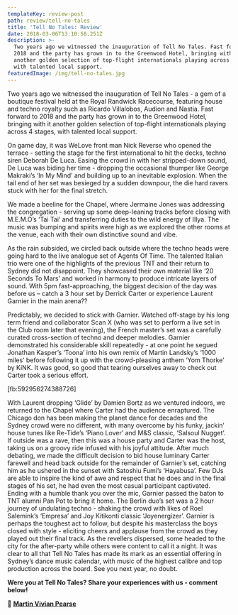 ```yaml
---
templateKey: review-post
path: review/tell-no-tales
title: 'Tell No Tales: Review'
date: 2018-03-06T13:10:58.251Z
description: >-
  Two years ago we witnessed the inauguration of Tell No Tales. Fast forward to
  2018 and the party has grown in to the Greenwood Hotel, bringing with it
  another golden selection of top-flight internationals playing across 4 stages,
  with talented local support.
featuredImage: /img/tell-no-tales.jpg
---
```

Two years ago we witnessed the inauguration of Tell No Tales - a gem of a boutique festival held at the Royal Randwick Racecourse, featuring house and techno royalty such as Ricardo Villalobos, Audion and Nastia. Fast forward to 2018 and the party has grown in to the Greenwood Hotel, bringing with it another golden selection of top-flight internationals playing across 4 stages, with talented local support.

On game day, it was WeLove front man Nick Reverse who opened the terrace - setting the stage for the first international to hit the decks, techno siren Deborah De Luca. Easing the crowd in with her stripped-down sound, De Luca was biding her time - dropping the occasional thumper like George Makraki’s ‘In My Mind’ and building up to an inevitable explosion. When the tail end of her set was besieged by a sudden downpour, the die hard ravers stuck with her for the final stretch. 

We made a beeline for the Chapel, where Jermaine Jones was addressing the congregation - serving up some deep-leaning tracks before closing with M.E.M.O’s ‘Tai Tai’ and transferring duties to the wild energy of Illya. The music was bumping and spirits were high as we explored the other rooms at the venue, each with their own distinctive sound and vibe.

As the rain subsided, we circled back outside where the techno heads were going hard to the live analogue set of  Agents Of Time. The talented Italian trio were one of the highlights of the previous TNT and their return to Sydney did not disappoint. They  showcased their own material like ‘20 Seconds To Mars’ and worked in harmony to produce intricate layers of sound. With 5pm fast-approaching, the biggest decision of the day was before us – catch a 3 hour set by Derrick Carter or experience Laurent Garnier in the main arena??

Predictably, we decided to stick with Garnier. Watched off-stage by his long term friend and collaborator Scan X (who was set to perform a live set in the Club room later that evening), the French master’s set was a carefully curated cross-section of techno and deeper melodies. Garnier demonstrated his considerable skill repeatedly - at one point he segued Jonathan Kasper’s ‘Toona’ into his own remix of Martin Landsky’s ‘1000 miles’ before following it up with the crowd-pleasing anthem ‘Yom Thorke’ by KiNK. It was good, so good that tearing ourselves away to check out Carter took a serious effort.



[fb:592956274388726]


With Laurent dropping ‘Glide’ by Damien Bortz as we ventured indoors, we returned to the Chapel where Carter had the audience enraptured. The Chicago don has been making the planet dance for decades and the Sydney crowd were no different, with many overcome by his funky, jackin’ house tunes like Re-Tide’s ‘Piano Lover’ and M&S classic, ‘Salsoul Nugget’. If outside was a rave, then this was a house party and Carter was the host, taking us on a groovy ride infused with his joyful attitude. 
After much debating, we made the difficult decision to bid house luminary Carter farewell and head back outside for the remainder of Garnier’s set, catching him as he ushered in the sunset with Satoshiu Fumi’s ‘Hayabusa’. Few DJs are able to inspire the kind of awe and respect that he does and in the final stages of his set, he had even the most casual participant captivated. 
Ending with a humble thank you over the mic, Garnier passed the baton to TNT alumni Pan Pot to bring it home. The Berlin duo’s set was a 2 hour journey of undulating techno - shaking the crowd with likes of Roel Salemink’s ‘Empresa’ and Joy Kitikonti classic ‘Joyenergizer’. Garnier is perhaps the toughest act to follow, but despite his masterclass the boys closed with style - eliciting cheers and applause from the crowd as they played out their final track. 
As the revellers dispersed, some headed to the city for the after-party while others were content to call it a night. It was clear to all that Tell No Tales has made its mark as an essential offering in Sydney’s dance music calendar, with music of the highest calibre and top production across the board. See you next year, no doubt.

**Were you at Tell No Tales?  Share your experiences with us - comment below!**

📸 **[Martin Vivian Pearse](https://www.facebook.com/martinvivianpearsephotography/)**
